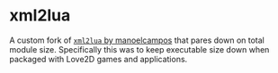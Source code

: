 # xml2lua

A custom fork of [`xml2lua` by manoelcampos](https://github.com/manoelcampos/xml2lua) that pares down on total module size. Specifically this was to keep executable size down when packaged with Love2D games and applications. 